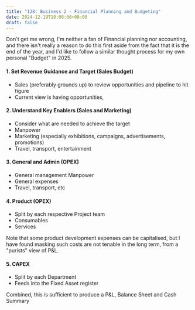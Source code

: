 ```yaml
---
title: "128: Business 2 - Financial Planning and Budgeting"
date: 2024-12-19T18:00:00+08:00
draft: false
---
```


Don't get me wrong, I'm neither a fan of Financial planning nor accounting, and there isn't really a reason to do this first aside from the fact that it is the end of the year, and I'd like to follow a similar thought process for my own personal "Budget" in 2025. 
#### 1. Set Revenue Guidance and Target (Sales Budget)
- Sales (preferably grounds up) to review opportunities and pipeline to hit figure
- Current view is having opportunities, 

#### 2. Understand Key Enablers (Sales and Marketing)
- Consider what are needed to achieve the target
- Manpower
- Marketing (especially exhibitions, campaigns, advertisements, promotions)
- Travel, transport, entertainment
#### 3. General and Admin (OPEX)
- General management Manpower
- General expenses
- Travel, transport, etc
#### 4. Product (OPEX)
- Split by each respective Project team
- Consumables
- Services

Note that some product development expenses can be capitalised, but I have found masking such costs are not tenable in the long term, from a "purists" view of P&L. 

#### 5. CAPEX
- Split by each Department 
- Feeds into the Fixed Asset register


Combined, this is sufficient to produce a P&L, Balance Sheet and Cash Summary